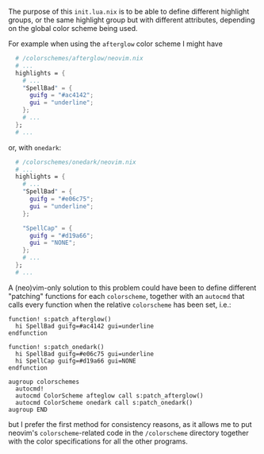The purpose of this `init.lua.nix` is to be able to define different highlight
groups, or the same highlight group but with different attributes, depending
on the global color scheme being used.

For example when using the `afterglow` color scheme I might have
```nix
  # /colorschemes/afterglow/neovim.nix
  # ...
  highlights = {
    # ...
    "SpellBad" = {
      guifg = "#ac4142";
      gui = "underline";
    };
    # ...
  };
  # ...
```
or, with `onedark`:
```nix
  # /colorschemes/onedark/neovim.nix
  # ...
  highlights = {
    # ...
    "SpellBad" = {
      guifg = "#e06c75";
      gui = "underline";
    };

    "SpellCap" = {
      guifg = "#d19a66";
      gui = "NONE";
    };
    # ...
  };
  # ...
```

A (neo)vim-only solution to this problem could have been to define different
"patching" functions for each `colorscheme`, together with an `autocmd` that
calls every function when the relative `colorscheme` has been set, i.e.:
```vim
function! s:patch_afterglow()
  hi SpellBad guifg=#ac4142 gui=underline
endfunction

function! s:patch_onedark()
  hi SpellBad guifg=#e06c75 gui=underline
  hi SpellCap guifg=#d19a66 gui=NONE
endfunction

augroup colorschemes
  autocmd!
  autocmd ColorScheme afteglow call s:patch_afterglow()
  autocmd ColorScheme onedark call s:patch_onedark()
augroup END
```
but I prefer the first method for consistency reasons, as it allows me to put
neovim's `colorscheme`-related code in the `/colorscheme` directory together
with the color specifications for all the other programs.
